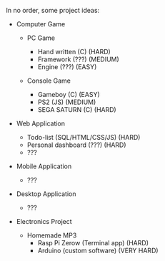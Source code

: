 In no order, some project ideas:
- Computer Game
    - PC Game
        - Hand written (C) (HARD)
        - Framework   (???)  (MEDIUM)
        - Engine     (???) (EASY)


    - Console Game 
        - Gameboy (C) (EASY)
        - PS2 (JS) (MEDIUM)
        - SEGA SATURN (C) (HARD)

- Web Application
    - Todo-list (SQL/HTML/CSS/JS) (HARD)
    - Personal dashboard (???) (HARD)
    - ???

- Mobile Application
    - ???

- Desktop Application
    - ???

- Electronics Project
    - Homemade MP3
        - Rasp Pi Zerow (Terminal app) (HARD)
        - Arduino (custom software) (VERY HARD)
